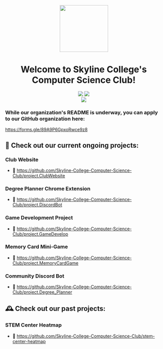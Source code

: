 <div align="center">
  <img src="https://github.com/Skyline-College-Computer-Science-Club/.github/blob/main/assets/logo_transparent.png" width=155 height=150>
  <h1>Welcome to Skyline College's Computer Science Club!</h1>
  <!-- 
  <img src="https://img.shields.io/badge/welcome_to_skyline's_computer_science_club's_github-black?style=for-the-badge&logo=wheniwork">
  <img src="https://github.com/wervlad/wervlad/assets/24524555/766d336d-b87d-44ba-807c-c51de2bc6b4d" height=24>
  --> 
  <a href="https://linktr.ee/skylinecsc"><img src="https://img.shields.io/badge/share_our_linktree-26622A?style=for-the-badge&logo=linktree"></a>
  <a href="https://discordapp.com/users/168406210687533056"><img src="https://img.shields.io/badge/join_our_discord-222941?style=for-the-badge&logo=discord"></a>
  <br>
  <a href="https://forms.gle/89A9P6GpxoRwce9z8"><img src="https://img.shields.io/badge/join_our_github-616155?style=for-the-badge&logo=github"></a>
</div>

### While our organization's README is underway, you can apply to our GitHub organization here:
https://forms.gle/89A9P6GpxoRwce9z8

## 🚧 Check out our current ongoing projects:
### Club Website
  - 🔗 https://github.com/Skyline-College-Computer-Science-Club/project.ClubWebsite
### Degree Planner Chrome Extension
  - 🔗 https://github.com/Skyline-College-Computer-Science-Club/project.DiscordBot
### Game Development Project
  - 🔗 https://github.com/Skyline-College-Computer-Science-Club/project.GameDevelop
### Memory Card Mini-Game 
  - 🔗 https://github.com/Skyline-College-Computer-Science-Club/project.MemoryCardGame
### Community Discord Bot
  - 🔗 https://github.com/Skyline-College-Computer-Science-Club/project.Degree_Planner

## 🕰️ Check out our past projects:

### STEM Center Heatmap
  - 🔗 https://github.com/Skyline-College-Computer-Science-Club/stem-center-heatmap
